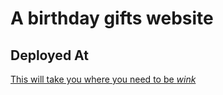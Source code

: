 # A birthday gifts website

## Deployed At

<a href="https://itsyourbirthdayyay.netlify.app">This will take you where you need to be *wink*</a>

